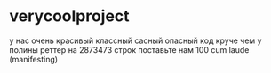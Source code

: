 # verycoolproject
у нас очень красивый классный сасный опасный код круче чем у полины реттер на 2873473 строк поставьте нам 100 cum laude (manifesting)
